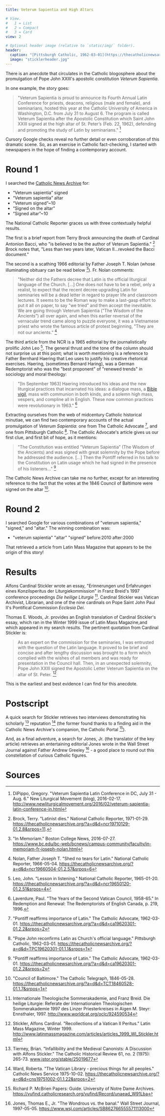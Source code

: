 ```yaml
---
title: Veterum Sapientia and High Altars

# View.
#   1 = List
#   2 = Compact
#   3 = Card
view: 2

# Optional header image (relative to `static/img/` folder).
header:
  caption: "[Pittsburgh Catholic, 1962-03-01](https://thecatholicnewsarchive.org/?a=d&d=TPC19620301-01.1.1&srpos=1)"
  image: "sticklerheader.jpg"
---
```


There is an anecdote that circulates in the Catholic blogosphere about the promulgation of Pope John XXIII's apostolic constitution _Veterum Sapientia_. 

In one example, the story goes: 

> "Veterum Sapientia is proud to announce its Fourth Annual Latin Conference for priests, deacons, religious (male and female), and seminarians, hosted this year at the Catholic University of America in Washington, D.C. from July 31 to August 6. The program is called Veterum Sapientia after the Apostolic Constitution which Saint John XXIII signed at the high altar of St. Peter’s (Feb. 22, 1962), defending and promoting the study of Latin by seminarians." [^1]

Cursory Google checks reveal no further detail or even corroboration of this dramatic scene. So, as an exercise in Catholic fact-checking, I started with newspapers in the hope of finding a contemporary account. 

# Round 1 

I searched the [Catholic News Archive](https://thecatholicnewsarchive.org/) for: 

* “Veterum sapientia” signed
* “Veterum sapientia” altar
* “Veterum signed”~10
* “Signed on the altar”
* “Signed altar”~10

The National Catholic Reporter graces us with three contextually helpful results. 

The first is a brief report from Terry Brock announcing the death of Cardinal Antonion Bacci, who "is believed to be the author of Veterum Sapientia." [^2] Brock notes that, "Less than two years later, Vatican II...revoked the Bacci document." 

The second is a scathing 1966 editorial by Father Joseph T. Nolan (whose illuminating obituary can be read below [^3]). Fr. Nolan comments: 

> "Neither did the Fathers decree that Latin is the official liturgical language of the Church. […] One does not have to be a rebel, only a realist, to expect that the recent decree upgrading Latin for seminaries will be a dead letter in regard to prayer life and classroom lectures. It seems to be the Roman way to make a last-gasp effort to put it all on paper, to say "we tried” and then accept the inevitable.  We are going through Veterum Sapientia ("The Wisdom of the Ancients”) all over again, and when this earlier reversal of the vernacular trend came along to puzzle everyone, it was a Vietnamese priest who wrote the famous article of protest beginning, "They are not our ancients.” [^4]

The third article from the NCR is a 1965 editorial by the journalistically prolific John Leo [^5]. The general thrust and the tone of the column should not surprise us at this point; what is worth mentioning is a reference to Father Bernhard Haering that Leo uses to justify his creative rhetorical exercises. Haering, (sometimes Bernard Haring), was a German Redemptorist who was the "best 
proponent" of "renewed trends" in sociology and moral theology: 

> "[In September 1963] Haering introduced his ideas and the new liturgical practices that incarnated his ideas: a dialogue mass, a [Bible](https://onepeterfive.com/bible-vigils/) [vigil](http://www.newliturgicalmovement.org/2019/10/bible-vigils-guest-article-by-sharon.html), mass with communion in both kinds, and a solemn high mass, vespers, and compline all in English. These now common practices were revolutionary in 1963." [^6]

Extracting ourselves from the web of midcentury Catholic historical minutiae, we can find two contemporary accounts of the actual promulgation of _Veterum Sapientia_: one from The Catholic Advocate [^7], and one from Pittsburgh Catholic [^8]. The Catholic Advocate's article gives us our first clue, and first bit of hope, as it mentions: 

> "The Constitution was entitled “Veterum Sapientia” (The Wisdom of the Ancients) and was signed with great solemnity by the Pope before he addressed the audience. [...] Then the Pontiff referred in his talk to the Constitution on Latin usage which he had signed in the presence of his listeners..." [^7]

The Catholic News Archive can take me no further, except for an interesting reference to the fact that the votes at the 1846 Council of Baltimore were signed on the altar [^9].

# Round 2

I searched Google for various combinations of "veterum sapientia," "signed," and "altar." The winning combination was: 

* "veterum sapientia" "altar" "signed" before:2010 after:2000

That retrieved a article from Latin Mass Magazine that appears to be the origin of this story!

# Results

Alfons Cardinal Stickler wrote an essay, "Erinnerungen und Erfahrungen eines Konzilsperitus der Liturgiekommission" in Franz Breid's 1997 conference proceedings _Die heilige Liturgie_ [^10]. Cardinal Stickler was Vatican Archivist, Librarian, and one of the nine cardinals on Pope Saint John Paul II's Pontifical Commission _Ecclesia Dei_. 

Thomas E. Woods, Jr. provides an English translation of Cardinal Stickler's essay, which ran in the Winter 1999 issue of Latin Mass Magazine,and which appeared in my search results. The pertinent quotation from Cardinal Stickler is:

> As an expert on the commission for the seminaries, I was entrusted with the question of the Latin language. It proved to be brief and concise and after lengthy discussion was brought to a form which complied with the wishes of all members and was ready for presentation in the Council hall. Then, in an unexpected solemnity, Pope John XXIII signed the Apostolic Letter Veterum Sapientia on the altar of St. Peter. [^11]

This is the earliest and best evidence I can find for this anecdote. 

# Postscript 

A quick search for Stickler retrieves two interviews demonstrating his scholarly [^12] reputation [^13] (the former found thanks to a finding aid in the Catholic News Archive's companion, the Catholic Portal [^14]).

And, as a final adventure, a search for Jones, Jr. (the translator of the key article) retrieves an entertaining editorial Jones wrote in the Wall Street Journal against Father Andrew Greeley [^15] - a good place to round out this constellation of curious Catholic figures.

# Sources

[^1]: DiPippo, Gregory. "Veterum Sapientia Latin Conference in DC, July 31 - Aug. 6." New Liturgical Movement (blog), 2016-02-17. http://www.newliturgicalmovement.org/2016/02/veterum-sapientia-latin-conference-in.html 
[^2]: Brock, Terry. "Latinist dies." National Catholic Reporter, 1971-01-29. https://thecatholicnewsarchive.org/?a=d&d=ncr19710129-01.2.8&srpos=11.
[^3]: "In Memoriam." Boston College News, 2016-07-27. https://www.bc.edu/bc-web/bcnews/campus-community/faculty/in-memoriam-fr-joseph-nolan.html
[^4]: Nolan, Father Joseph T. "Shed no tears for Latin." National Catholic Reporter, 1966-05-04. https://thecatholicnewsarchive.org/?a=d&d=ncr19660504-01.2.57&srpos=6
[^5]: Leo, John. "Lesson in listening." National Catholic Reporter, 1965-01-20. https://thecatholicnewsarchive.org/?a=d&d=ncr19650120-01.2.51&srpos=4
[^6]: Laverdure, Paul. "The Years of the Second Vatican Council, 1958-65." In Redemption and Renewal: The Redemptorists of English Canada, p. 219, 1996.
[^7]: "Pontiff reaffirms importance of Latin." The Catholic Advocate, 1962-03-01. https://thecatholicnewsarchive.org/?a=d&d=ca19620301-01.2.2&srpos=2
[^8]: "Pope John reconfirms Latin as Church's official language." Pittsburgh Catholic, 1962-03-01. https://thecatholicnewsarchive.org/?a=d&d=TPC19620301-01.1.1&srpos=1
[^9]: "Council of Baltimore." The Catholic Telegraph, 1846-05-28. https://thecatholicnewsarchive.org/?a=d&d=TCT18460528-01.1.7&srpos=1
[^10]: Internationale Theologische Sommerakademie, and Franz Breid. Die heilige Liturgie: Referate der Internationalen Theologischen Sommerakademie 1997 des Linzer Priesterkreises in Aigen M. Steyr: Ennsthaler, 1997. http://www.worldcat.org/oclc/924590534
[^11]: Stickler, Alfons Cardinal. "Recollections of a Vatican II Peritus." Latin Mass Magazine, Winter 1999. http://www.latinmassmagazine.com/articles/articles_1999_WI_Stickler.html
[^12]: Tierney, Brian. "Infallibility and the Medieval Canonists: A Discussion with Alfons Stickler." The Catholic Historical Review 61, no. 2 (1975): 265-73. www.jstor.org/stable/25019677
[^13]: Ward, Roberta. "The Vatican Library - precious things for all peoples." Catholic News Service 1975-10-02. https://thecatholicnewsarchive.org/?a=d&d=cns19751002-01.1.22&srpos=2
[^14]: Richard P. McBrien Papers: Guide. University of Notre Dame Archives. https://vufind.catholicresearch.org/vufind/Record/unaead_W91Lba
[^15]: Jones, Thomas E., Jr. "The Wondrous vs. the banal." Wall Street Journal, 1997-05-05. https://www.wsj.com/articles/SB862766555571113000
